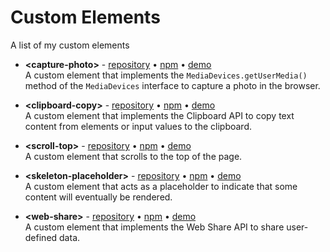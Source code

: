 # Custom Elements

A list of my custom elements

- **&lt;capture-photo&gt;** - [repository](https://github.com/georapbox/capture-photo-element) • [npm](https://www.npmjs.com/package/@georapbox/capture-photo-element) • [demo](https://georapbox.github.io/capture-photo-element/)  
  A custom element that implements the `MediaDevices.getUserMedia()` method of the `MediaDevices` interface to capture a photo in the browser.

- **&lt;clipboard-copy&gt;** - [repository](https://github.com/georapbox/clipboard-copy-element) • [npm](https://www.npmjs.com/package/@georapbox/clipboard-copy-element) • [demo](https://georapbox.github.io/clipboard-copy-element/)  
  A custom element that implements the Clipboard API to copy text content from elements or input values to the clipboard.

- **&lt;scroll-top&gt;** - [repository](https://github.com/georapbox/scroll-top-element) • [npm](https://www.npmjs.com/package/@georapbox/scroll-top-element) • [demo](https://georapbox.github.io/scroll-top-element/)  
  A custom element that scrolls to the top of the page.

- **&lt;skeleton-placeholder&gt;** - [repository](https://github.com/georapbox/skeleton-placeholder-element) • [npm](https://www.npmjs.com/package/@georapbox/skeleton-placeholder-element) • [demo](https://georapbox.github.io/skeleton-placeholder-element/)  
  A custom element that acts as a placeholder to indicate that some content will eventually be rendered.

- **&lt;web-share&gt;** - [repository](https://github.com/georapbox/web-share-element) • [npm](https://www.npmjs.com/package/@georapbox/web-share-element) • [demo](https://georapbox.github.io/web-share-element/)  
  A custom element that implements the Web Share API to share user-defined data.
